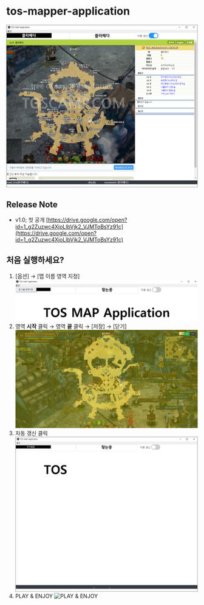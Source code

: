 ﻿# tos-mapper-application
![main](/image/main.png)

## Release Note
* v1.0; 첫 공개 [https://drive.google.com/open?id=1_g2Zuzwc4XjoLlbVjk2_VJMToBsYz91c](https://drive.google.com/open?id=1_g2Zuzwc4XjoLlbVjk2_VJMToBsYz91c)

## 처음 실행하세요?
1. [옵션] → [맵 이름 영역 지정]
![옵션 → 맵 영역 지정](/image/option.png)
1. 영역 __시작__ 클릭 → 영역 __끝__ 클릭 → [저장] → [닫기]
![영역 시작 클릭 → 영역 끝 클릭 → 저장 → 닫기](/image/area.png)
1. 자동 갱신 클릭
![자동 갱신 클릭](/image/reflash.png)
1. PLAY & ENJOY
![PLAY & ENJOY](/image/play.png)

